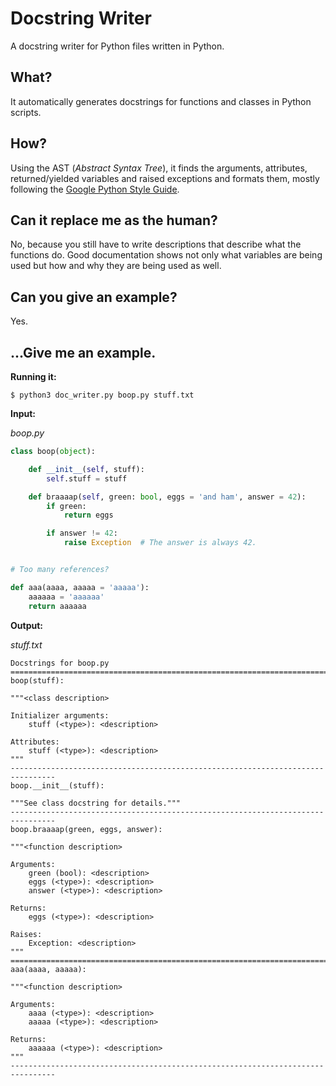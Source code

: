 # Docstring Writer
A docstring writer for Python files written in Python.

## What?
It automatically generates docstrings for functions and classes in Python
scripts.

## How?
Using the AST (*Abstract Syntax Tree*), it finds the arguments, attributes,
returned/yielded variables and raised exceptions and formats them, mostly
following the
[Google Python Style Guide](https://google.github.io/styleguide/pyguide.html).

## Can it replace me as the human?
No, because you still have to write descriptions that describe what the
functions do. Good documentation shows not only what variables are being used
but how and why they are being used as well.

## Can you give an example?
Yes.

## ...Give me an example.
**Running it:**

```
$ python3 doc_writer.py boop.py stuff.txt
```

**Input:**

*boop.py*
```python
class boop(object):

    def __init__(self, stuff):
        self.stuff = stuff

    def braaaap(self, green: bool, eggs = 'and ham', answer = 42):
        if green:
            return eggs

        if answer != 42:
            raise Exception  # The answer is always 42.


# Too many references?

def aaa(aaaa, aaaaa = 'aaaaa'):
    aaaaaa = 'aaaaaa'
    return aaaaaa
```

**Output:**

*stuff.txt*
```
Docstrings for boop.py
================================================================================
boop(stuff):

"""<class description>

Initializer arguments:
    stuff (<type>): <description>

Attributes:
    stuff (<type>): <description>
"""
--------------------------------------------------------------------------------
boop.__init__(stuff):

"""See class docstring for details."""
--------------------------------------------------------------------------------
boop.braaaap(green, eggs, answer):

"""<function description>

Arguments:
    green (bool): <description>
    eggs (<type>): <description>
    answer (<type>): <description>

Returns:
    eggs (<type>): <description>

Raises:
    Exception: <description>
"""
================================================================================
aaa(aaaa, aaaaa):

"""<function description>

Arguments:
    aaaa (<type>): <description>
    aaaaa (<type>): <description>

Returns:
    aaaaaa (<type>): <description>
"""
--------------------------------------------------------------------------------
```
